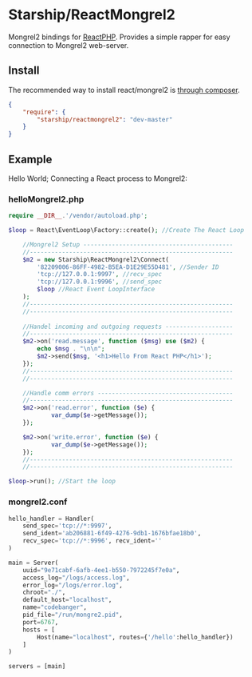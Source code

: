 # Starship/ReactMongrel2

Mongrel2 bindings for [ReactPHP](http://reactphp.org). Provides a simple rapper for easy connection to Mongrel2 web-server.

## Install

The recommended way to install react/mongrel2 is [through composer](http://getcomposer.org).

```JSON
{
    "require": {
        "starship/reactmongrel2": "dev-master"
    }
}
```

## Example

Hello World; Connecting a React process to Mongrel2:
### helloMongrel2.php
```php
require __DIR__.'/vendor/autoload.php';

$loop = React\EventLoop\Factory::create(); //Create The React Loop

	//Mongrel2 Setup ------------------------------------------
	//---------------------------------------------------------
	$m2 = new Starship\ReactMongrel2\Connect(
		'82209006-86FF-4982-B5EA-D1E29E55D481', //Sender ID 
		'tcp://127.0.0.1:9997', //recv_spec
		'tcp://127.0.0.1:9996', //send_spec
		$loop //React Event LoopInterface 
	);
	//---------------------------------------------------------
	//---------------------------------------------------------
	
	//Handel incoming and outgoing requests -------------------
	//---------------------------------------------------------
	$m2->on('read.message', function ($msg) use ($m2) {	
		echo $msg . "\n\n";
		$m2->send($msg, '<h1>Hello From React PHP</h1>');
	});
	//---------------------------------------------------------
	//---------------------------------------------------------

	//Handle comm errors --------------------------------------
	//---------------------------------------------------------
	$m2->on('read.error', function ($e) {
			var_dump($e->getMessage());
	});

	$m2->on('write.error', function ($e) {
			var_dump($e->getMessage());
	});
	//---------------------------------------------------------
	//---------------------------------------------------------

$loop->run(); //Start the loop
```


### mongrel2.conf
```py
hello_handler = Handler(
    send_spec='tcp://*:9997', 
    send_ident='ab206881-6f49-4276-9db1-1676bfae18b0',
    recv_spec='tcp://*:9996', recv_ident=''
)

main = Server(
    uuid="9e71cabf-6afb-4ee1-b550-7972245f7e0a",
    access_log="/logs/access.log",
    error_log="/logs/error.log",
    chroot="./",
    default_host="localhost",
    name="codebanger",
    pid_file="/run/mongre2.pid",
    port=6767,
    hosts = [
        Host(name="localhost", routes={'/hello':hello_handler})
    ]
)

servers = [main]
```

